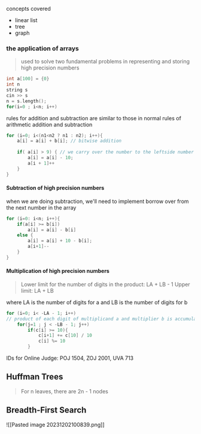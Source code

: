 
concepts covered
- linear list
- tree 
- graph

### the application of arrays

> used to solve two fundamental problems in representing and storing high precision numbers

```c
int a[100] = {0}
int n
string s
cin >> s
n = s.length();
for(i=0 ; i<n; i++)
```

rules for addition and subtraction are similar to those in normal rules of arithmetic addition and subtraction

```c
for (i=0; i<(n1<n2 ? n1 : n2); i++){
	a[i] = a[i] + b[i]; // bitwise addition
	
	if( a[i] > 9) { // we carry over the number to the leftside number
		a[i] = a[i] - 10;
		a[i + 1]++
	}
}
```

#### Subtraction of high precision numbers
when we are doing subtraction, we'll need to implement borrow over from the next number in the array

```c
for (i=0: i<n; i++){
	if(a[i] >= b[i])
		a[i] = a[i] - b[i]
	else {
		a[i] = a[i] + 10 - b[i];
		a[i+1]--
	}
}
```

#### Multiplication of high precision numbers

> Lower limit for the number of digits in the product: LA + LB - 1
> Upper limit: LA + LB

where LA is the number of digits for a and LB is the number of digits for b

```c
for (i=0; i< -LA - 1; i++)
// product of each digit of multiplicand a and multiplier b is accumulated to corresponding digits or array c
	for(j=1 ; j < -LB - 1; j++)
		if(c[i] >= 10){
			c[i+1] += c[10] / 10
			c[i] %= 10
		}
```

IDs for Online Judge: POJ 1504, ZOJ 2001, UVA 713

## Huffman Trees 

> For n leaves, there are 2n - 1 nodes

## Breadth-First Search 

![[Pasted image 20231202100839.png]]
